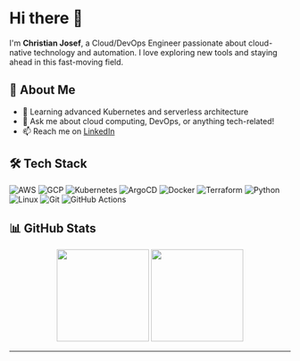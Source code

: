 # Hi there 👋

I'm **Christian Josef**, a Cloud/DevOps Engineer passionate about cloud-native technology and automation. I love exploring new tools and staying ahead in this fast-moving field.

## 🚀 About Me
- 🌱 Learning advanced Kubernetes and serverless architecture
- 💬 Ask me about cloud computing, DevOps, or anything tech-related!
- 📫 Reach me on [LinkedIn](https://www.linkedin.com/in/cjosefaquino/)

## 🛠️ Tech Stack
![AWS](https://img.shields.io/badge/-AWS-232F3E?style=flat-square&logo=amazon-aws&logoColor=white)
![GCP](https://img.shields.io/badge/-Google_Cloud-4285F4?style=flat-square&logo=google-cloud&logoColor=white)
![Kubernetes](https://img.shields.io/badge/-Kubernetes-326CE5?style=flat-square&logo=kubernetes&logoColor=white)
![ArgoCD](https://img.shields.io/badge/-ArgoCD-EF7B4D?style=flat-square&logo=argo&logoColor=white)
![Docker](https://img.shields.io/badge/-Docker-2496ED?style=flat-square&logo=docker&logoColor=white)
![Terraform](https://img.shields.io/badge/-Terraform-7B42BC?style=flat-square&logo=terraform&logoColor=white)
![Python](https://img.shields.io/badge/-Python-3776AB?style=flat-square&logo=python&logoColor=white)
![Linux](https://img.shields.io/badge/-Linux-FCC624?style=flat-square&logo=linux&logoColor=black)
![Git](https://img.shields.io/badge/-Git-F05032?style=flat-square&logo=git&logoColor=white)
![GitHub Actions](https://img.shields.io/badge/-GitHub_Actions-2088FF?style=flat-square&logo=github-actions&logoColor=white)

## 📊 GitHub Stats
<div align="center">
  <img height="165em" src="https://github-readme-stats.vercel.app/api?username=chrstnjsff&show_icons=true&theme=dark&include_all_commits=true&count_private=true"/>
  <img height="165em" src="https://github-readme-stats.vercel.app/api/top-langs/?username=chrstnjsff&layout=compact&langs_count=6&theme=dark"/>
</div>

---

